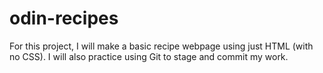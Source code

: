 # odin-recipes

For this project, I will make a basic recipe webpage using just HTML (with no CSS).
I will also practice using Git to stage and commit my work.